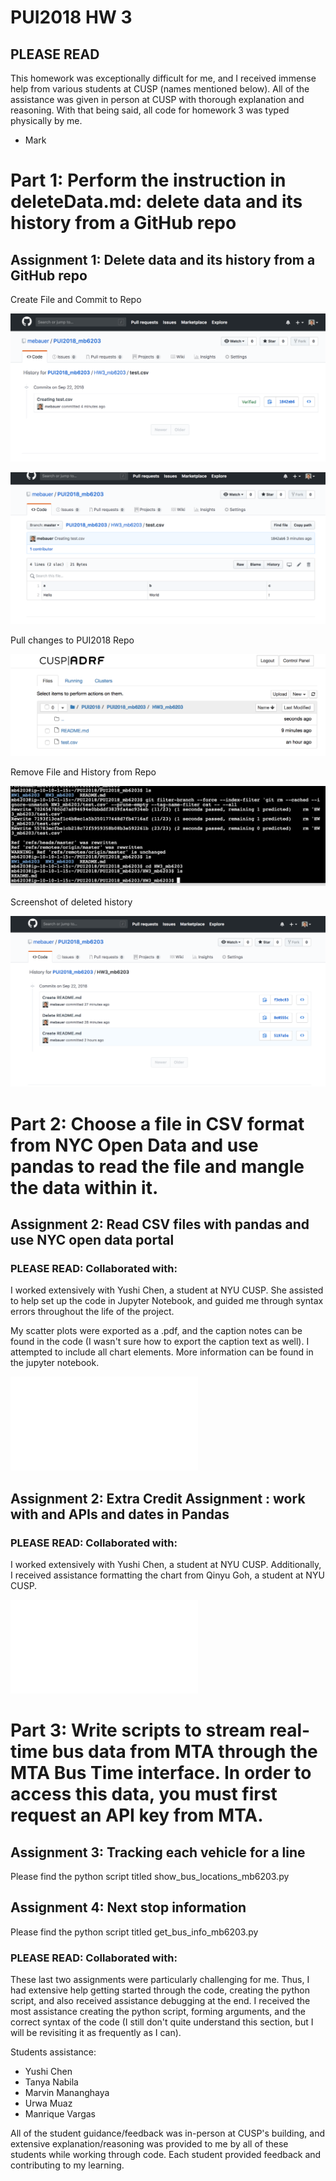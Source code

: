 # PUI2018 HW 3 # 

## PLEASE READ ##

This homework was exceptionally difficult for me, and I received immense help from various students at CUSP (names mentioned below). All of the assistance was given in person at CUSP with thorough explanation and reasoning. With that being said, all code for homework 3 was typed physically by me.

- Mark


# Part 1: Perform the instruction in deleteData.md: delete data and its history from a GitHub repo # 

## Assignment 1: Delete data and its history from a GitHub repo ##

Create File and Commit to Repo

![screen shot](imgs/Create_test.csv_file.png)

![screen shot](imgs/screenshot_of_csv_file_content.png)

Pull changes to PUI2018 Repo

![screen shot](imgs/test.csv_file_in_terminal.png)

Remove File and History from Repo

![screen shot](imgs/removing_test.csv_file_terminal.png)

Screenshot of deleted history

![screen shot](imgs/Remove_History.png)


# Part 2: Choose a file in CSV format from NYC Open Data and use pandas to read the file and mangle the data within it. # 

## Assignment 2: Read CSV files with pandas and use NYC open data portal ##

### PLEASE READ: Collaborated with: ###

I worked extensively with Yushi Chen, a student at NYU CUSP. She assisted to help set up the code in Jupyter Notebook, and guided me through syntax errors throughout the life of the project.

My scatter plots were exported as a .pdf, and the caption notes can be found in the code (I wasn't sure how to export the caption text as well). I attempted to include all chart elements. More information can be found in the jupyter notebook.

![screen shot](imgs/IMG1.pdf)



## Assignment 2: Extra Credit Assignment : work with and APIs and dates in Pandas ##

### PLEASE READ: Collaborated with: ###

I worked extensively with Yushi Chen, a student at NYU CUSP. Additionally, I received assistance formatting the chart from Qinyu Goh, a student at NYU CUSP.

![screen shot](imgs/IMG2.pdf)



# Part 3: Write scripts to stream real-time bus data from MTA through the MTA Bus Time interface. In order to access this data, you must first request an API key from MTA. # 

## Assignment 3: Tracking each vehicle for a line ##

Please find the python script titled show_bus_locations_mb6203.py

## Assignment 4: Next stop information ##

Please find the python script titled get_bus_info_mb6203.py

### PLEASE READ: Collaborated with: ###

These last two assignments were particularly challenging for me. Thus, I had extensive help getting started through the code, creating the python script, and also received assistance debugging at the end. I received the most assistance creating the python script, forming arguments, and the correct syntax of the code (I still don't quite understand this section, but I will be revisiting it as frequently as I can).

Students assistance:
- Yushi Chen
- Tanya Nabila
- Marvin Mananghaya
- Urwa Muaz
- Manrique Vargas

All of the student guidance/feedback was in-person at CUSP's building, and extensive explanation/reasoning was provided to me by all of these students while working through code. Each student provided feedback and contributing to my learning.